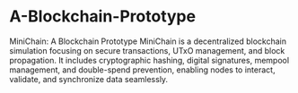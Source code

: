 # A-Blockchain-Prototype
MiniChain: A Blockchain Prototype MiniChain is a decentralized blockchain simulation focusing on secure transactions, UTxO management, and block propagation. It includes cryptographic hashing, digital signatures, mempool management, and double-spend prevention, enabling nodes to interact, validate, and synchronize data seamlessly.
